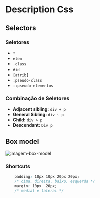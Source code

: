 # Description Css

## Selectors

### Seletores  

- `*`  
- `elem`  
- `.class`  
- `#id`  
- `[atrib]`  <!-- [feira ~= escritorio] - para pegar a palavra inicial, serve para atributos com mais de uma palavra | [feira *= sa] verifica palavras com "sa" contidas -->
- `:pseudo-class`  
- `::pseudo-elementos`  

### Combinação de Seletores

- **Adjacent sibling:** `div + p` <!-- vem em seguida obrigatoriamente -->
- **General Sibling:** `div ~ p`<!-- filhos de um mesmo pai -->
- **Child:** `div > p` <!--  filho direto -->
- **Descendant:** `Div p`


## Box model

![imagem-box-model](https://miro.medium.com/v2/resize:fit:1200/1*E_YuB8x1B3T3h6PIJ_I9qQ.png)


### Shortcuts 

~~~css
    padding: 10px 10px 20px 20px;
    /* cima, direita, baixo, esquerda */
    margin: 10px  20px;
    /* medial e lateral */
~~~

